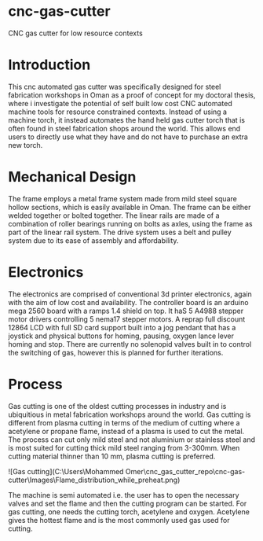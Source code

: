 # cnc-gas-cutter
CNC gas cutter for low resource contexts

<Insert picture from CAD>

# Introduction

This cnc automated gas cutter was specifically designed for steel fabrication workshops in Oman as a proof of concept for my doctoral thesis, where i investigate the potential of self built low cost CNC automated machine tools for resource constrained contexts. Instead of using a machine torch, it instead automates the hand held gas cutter torch that is often found in steel fabrication shops around the world. This allows end users to directly use what they have and do not have to purchase an extra new torch. 

# Mechanical Design
  
The frame employs a metal frame system made from mild steel square hollow sections, which is easily available in Oman. The frame can be either welded together or bolted together. The linear rails are made of a combination of roller bearings running on bolts as axles, using the frame as part of the linear rail system. The drive system uses a belt and pulley system due to its ease of assembly and affordability.

# Electronics

The electronics are comprised of conventional 3d printer electronics, again with the aim of low cost and availability. The controller board is an arduino mega 2560 board with a ramps 1.4 shield on top. It haS 5 A4988 stepper motor drivers controlling 5 nema17 stepper motors. A reprap full discount 12864 LCD with full SD card support built into a jog pendant that has a joystick and physical buttons for homing, pausing, oxygen lance lever homing and stop. There are currently no solenopid valves built in to control the switching of gas, however this is planned for further iterations.

# Process

Gas cutting is one of the oldest cutting processes in industry and is ubiquitious in metal fabrication workshops around the world. Gas cutting is different from plasma cutting in terms of the medium of cutting where a acetylene or propane flame, instead of a plasma is used to cut the metal. The process can cut only mild steel and not aluminium or stainless steel and is most suited for cutting thick mild steel ranging from 3-300mm. When cutting material thinner than 10 mm, plasma cutting is preferred. 

![Gas cutting](C:\Users\Mohammed Omer\cnc_gas_cutter_repo\cnc-gas-cutter\Images\Flame_distribution_while_preheat.png)

The machine is semi automated i.e. the user has to open the necessary valves and set the flame and then the cutting program can be started. For gas cutting, one needs the cutting torch, acetylene and oxygen. Acetylene gives the hottest flame and is the most commonly used gas used for cutting. <Find link showing how to setup the perfect flame and then summarize>

